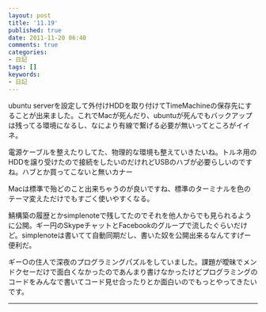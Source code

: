 ```yaml
---
layout: post
title: '11.19'
published: true
date: 2011-11-20 06:40
comments: true
categories:
- 日記
tags: []
keywords:
- 日記
---
```

ubuntu serverを設定して外付けHDDを取り付けてTimeMachineの保存先にすることが出来ました。これでMacが死んだり、ubuntuが死んでもバックアップは残ってる環境になるし、なにより有線で繋げる必要が無いってところがイイネ。

電源ケーブルを整えたりしてた、物理的な環境も整えていきたいね。トルネ用のHDDを譲り受けたので接続をしたいのだけれどUSBのハブが必要らしいのですね。ハブとか買ってこないと無いカナー

Macは標準で殆どのこと出来ちゃうのが良いですね、標準のターミナルを色のテーマ変えただけでもすごく使いやすくなる。

鯖構築の履歴とかsimplenoteで残してたのでそれを他人からでも見られるように公開。ギー円のSkypeチャットとFacebookのグループで流したぐらいだけど。simplenoteは書いてて自動同期だし、書いた奴を公開出来るなんてすげー便利だ。

ギー○の住人で深夜のプログラミングパズルをしていました。課題が曖昧でメンドクセーだけで面白くなかったのであんまり書けなかったけどプログラミングのコードをみんなで書いてコード見せ合ったりとか面白いのでもっとやってきたいです。

---

